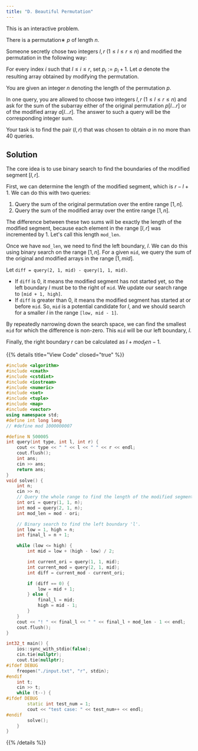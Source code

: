 ```yaml
---
title: "D. Beautiful Permutation"
---
```


This is an interactive problem.

There is a permutation∗ $p$ of length $n$.

Someone secretly chose two integers $l,r$ ($1 \le l \le r \le n$) and modified the permutation in the following way:

For every index $i$ such that $l \le i \le r$, set $p_i := p_i+1$.
Let $a$ denote the resulting array obtained by modifying the permutation.

You are given an integer $n$ denoting the length of the permutation $p$.

In one query, you are allowed to choose two integers $l,r$ ($1 \le l \le r \le n$) and ask for the sum of the subarray either of the original permutation $p[l \dots r]$ or of the modified array $a[l \dots r]$. The answer to such a query will be the corresponding integer sum.

Your task is to find the pair ($l,r$) that was chosen to obtain $a$ in no more than 40 queries.

## Solution

The core idea is to use binary search to find the boundaries of the modified segment $[l, r]$.

First, we can determine the length of the modified segment, which is $r - l + 1$. We can do this with two queries:
1.  Query the sum of the original permutation over the entire range $[1, n]$.
2.  Query the sum of the modified array over the entire range $[1, n]$.

The difference between these two sums will be exactly the length of the modified segment, because each element in the range $[l, r]$ was incremented by 1. Let's call this length `mod_len`.

Once we have `mod_len`, we need to find the left boundary, $l$. We can do this using binary search on the range $[1, n]$. For a given `mid`, we query the sum of the original and modified arrays in the range $[1, mid]$.

Let `diff = query(2, 1, mid) - query(1, 1, mid)`.
*   If `diff` is 0, it means the modified segment has not started yet, so the left boundary $l$ must be to the right of `mid`. We update our search range to `[mid + 1, high]`.
*   If `diff` is greater than 0, it means the modified segment has started at or before `mid`. So, `mid` is a potential candidate for $l$, and we should search for a smaller $l$ in the range `[low, mid - 1]`.

By repeatedly narrowing down the search space, we can find the smallest `mid` for which the difference is non-zero. This `mid` will be our left boundary, $l$.

Finally, the right boundary $r$ can be calculated as $l + mod_len - 1$.

{{% details title="View Code" closed="true" %}}
```cpp
#include <algorithm>
#include <cmath>
#include <cstdint>
#include <iostream>
#include <numeric>
#include <set>
#include <tuple>
#include <map>
#include <vector>
using namespace std;
#define int long long
// #define mod 1000000007

#define N 500005
int query(int type, int l, int r) {
    cout << type << " " << l << " " << r << endl;
    cout.flush();
    int ans;
    cin >> ans;
    return ans;
}
void solve() {
    int n;
    cin >> n;
    // Query the whole range to find the length of the modified segment.
    int ori = query(1, 1, n);
    int mod = query(2, 1, n);
    int mod_len = mod - ori;

    // Binary search to find the left boundary 'l'.
    int low = 1, high = n;
    int final_l = n + 1;

    while (low <= high) {
        int mid = low + (high - low) / 2;

        int current_ori = query(1, 1, mid);
        int current_mod = query(2, 1, mid);
        int diff = current_mod - current_ori;

        if (diff == 0) {
            low = mid + 1;
        } else {
            final_l = mid;
            high = mid - 1;
        }
    }
    cout << "! " << final_l << " " << final_l + mod_len - 1 << endl;
    cout.flush();
}

int32_t main() {
    ios::sync_with_stdio(false);
    cin.tie(nullptr);
    cout.tie(nullptr);
#ifdef DEBUG
    freopen("./input.txt", "r", stdin);
#endif
    int t;
    cin >> t;
    while (t--) {
#ifdef DEBUG
        static int test_num = 1;
        cout << "test case: " << test_num++ << endl;
#endif
        solve();
    }
}
```
{{% /details %}}

